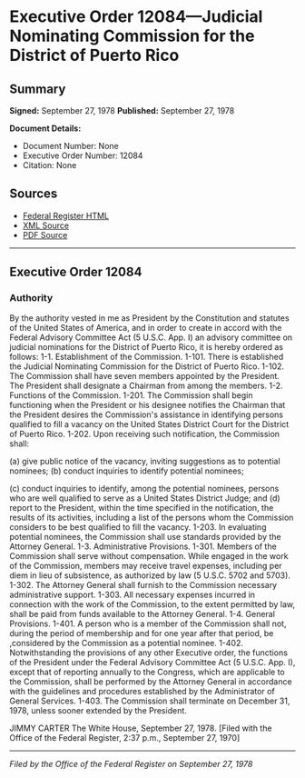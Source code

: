 # Executive Order 12084—Judicial Nominating Commission for the District of Puerto Rico

## Summary

**Signed:** September 27, 1978
**Published:** September 27, 1978

**Document Details:**
- Document Number: None
- Executive Order Number: 12084
- Citation: None

## Sources
- [Federal Register HTML](https://www.presidency.ucsb.edu/documents/executive-order-12084-judicial-nominating-commission-for-the-district-puerto-rico)
- [XML Source](None)
- [PDF Source](None)

---

## Executive Order 12084

### Authority

By the authority vested in me as President by the Constitution and statutes of the United States of America, and in order to create in accord with the Federal Advisory Committee Act (5 U.S.C. App. I) an advisory committee on judicial nominations for the District of Puerto Rico, it is hereby ordered as follows:
1-1. Establishment of the Commission.
1-101. There is established the Judicial Nominating Commission for the District of Puerto Rico.
1-102. The Commission shall have seven members appointed by the President. The President shall designate a Chairman from among the members.
1-2. Functions of the Commission.
1-201. The Commission shall begin functioning when the President or his designee notifies the Chairman that the President desires the Commission's assistance in identifying persons qualified to fill a vacancy on the United States District Court for the District of Puerto Rico.
1-202. Upon receiving such notification, the Commission shall:

(a) give public notice of the vacancy, inviting suggestions as to potential nominees;
(b) conduct inquiries to identify potential nominees;

(c) conduct inquiries to identify, among the potential nominees, persons who are well qualified to serve as a United States District Judge; and
(d) report to the President, within the time specified in the notification, the results of its activities, including a list of the persons whom the Commission considers to be best qualified to fill the vacancy.
1-203. In evaluating potential nominees, the Commission shall use standards provided by the Attorney General.
1-3. Administrative Provisions.
1-301. Members of the Commission shall serve without compensation. While engaged in the work of the Commission, members may receive travel expenses, including per diem in lieu of subsistence, as authorized by law (5 U.S.C. 5702 and 5703).
1-302. The Attorney General shall furnish to the Commission necessary administrative support.
1-303. All necessary expenses incurred in connection with the work of the Commission, to the extent permitted by law, shall be paid from funds available to the Attorney General.
1-4. General Provisions.
1-401. A person who is a member of the Commission shall not, during the period of membership and for one year after that period, be ,considered by the Commission as a potential nominee.
1-402. Notwithstanding the provisions of any other Executive order, the functions of the President under the Federal Advisory Committee Act (5 U.S.C. App. I), except that of reporting annually to the Congress, which are applicable to the Commission, shall be performed by the Attorney General in accordance with the guidelines and procedures established by the Administrator of General Services.
1-403. The Commission shall terminate on December 31, 1978, unless sooner extended by the President.

JIMMY CARTER
The White House,
September 27, 1978.
[Filed with the Office of the Federal Register, 2:37 p.m., September 27, 1970]

---

*Filed by the Office of the Federal Register on September 27, 1978*
